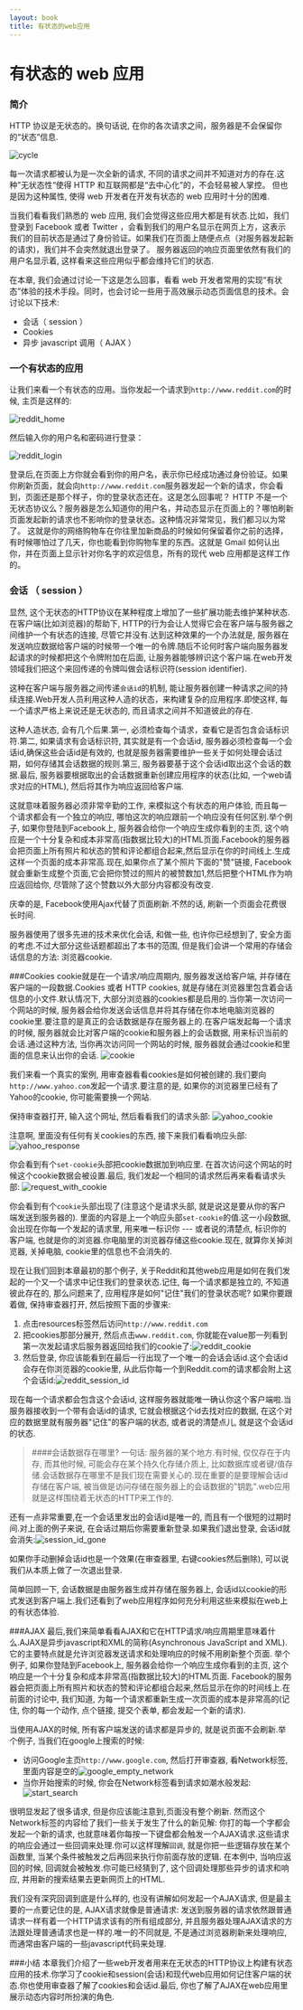 ```yaml
---
layout: book
title: 有状态的web应用
---
```


# 有状态的 web 应用

### 简介
HTTP 协议是无状态的。换句话说, 在你的各次请求之间，服务器是不会保留你的“状态”信息.

![cycle](../../images/http_client_server.png)

每一次请求都被认为是一次全新的请求, 不同的请求之间并不知道对方的存在.这种”无状态性“使得 HTTP 和互联网都是“去中心化”的，不会轻易被人掌控。 但也是因为这种属性, 使得 web 开发者在开发有状态的 web 应用时十分的困难.

当我们看看我们熟悉的 web 应用, 我们会觉得这些应用大都是有状态.比如，我们登录到 Facebook 或者 Twitter ，会看到我们的用户名显示在网页上方，这表示我们的目前状态是通过了身份验证。如果我们在页面上随便点点（对服务器发起新的请求)，我们并不会突然就退出登录了。 服务器返回的响应页面里依然有我们的用户名显示着, 这样看来这些应用似乎都会维持它们的状态.

在本章, 我们会通过讨论一下这是怎么回事，看看 web 开发者常用的实现“有状态”体验的技术手段。同时，也会讨论一些用于高效展示动态页面信息的技术。会讨论以下技术:

* 会话（ session ）
* Cookies
* 异步 javascript 调用（ AJAX ）

### 一个有状态的应用
让我们来看一个有状态的应用。当你发起一个请求到```http://www.reddit.com```的时候, 主页是这样的:

![reddit_home](../../images/http_request.png)

然后输入你的用户名和密码进行登录：

![reddit_login](../../images/dynamic_content.png)

登录后,在页面上方你就会看到你的用户名，表示你已经成功通过身份验证。如果你刷新页面，就会向```http://www.reddit.com```服务器发起一个新的请求，你会看到，页面还是那个样子，你的登录状态还在。这是怎么回事呢？ HTTP 不是一个无状态协议么？服务器是怎么知道你的用户名，并动态显示在页面上的？哪怕刷新页面发起新的请求也不影响你的登录状态。这种情况非常常见，我们都习以为常了。 这就是你的网络购物车在你往里加新商品的时候如何保留着你之前的选择，有时候哪怕过了几天，你也能看到你购物车里的东西。这就是 Gmail 如何认出你，并在页面上显示针对你名字的欢迎信息，所有的现代 web 应用都是这样工作的。

### 会话 （ session ）
显然, 这个无状态的HTTP协议在某种程度上增加了一些扩展功能去维护某种状态.在客户端(比如浏览器)的帮助下, HTTP的行为会让人觉得它会在客户端与服务器之间维护一个有状态的连接, 尽管它并没有.达到这种效果的一个办法就是, 服务器在发送响应数据给客户端的时候带一个唯一的令牌.随后不论何时客户端向服务器发起请求的时候都把这个令牌附加在后面, 让服务器能够辨识这个客户端.在web开发领域我们把这个来回传递的令牌叫做会话标识符(session identifier).

这种在客户端与服务器之间传递```会话id```的机制, 能让服务器创建一种请求之间的持续连接.Web开发人员利用这种人造的状态，来构建复杂的应用程序.即使这样, 每一个请求严格上来说还是无状态的, 而且请求之间并不知道彼此的存在.

这种人造状态, 会有几个后果.第一, 必须检查每个请求，查看它是否包含会话标识符.第二, 如果请求有会话标识符, 其实就是有一个会话id, 服务器必须检查每一个会话id,确保这些会话id是有效的, 也就是服务器需要维护一些关于如何处理会话过期，如何存储其会话数据的规则.第三, 服务器要基于这个会话id取出这个会话的数据.最后, 服务器要根据取出的会话数据重新创建应用程序的状态(比如, 一个web请求对应的HTML), 然后将其作为响应返回给客户端.

这就意味着服务器必须非常辛勤的工作, 来模拟这个有状态的用户体验, 而且每一个请求都会有一个独立的响应, 哪怕这次的响应跟前一个响应没有任何区别.举个例子, 如果你登陆到Facebook上, 服务器会给你一个响应生成你看到的主页, 这个响应是一个十分复杂和成本非常高(指数据比较大)的HTML页面.Facebook的服务器会把页面上所有照片和状态的赞和评论都组合起来,然后显示在你的时间线上.生成这样一个页面的成本非常高.现在,如果你点了某个照片下面的"赞"链接, Facebook就会重新生成整个页面,它会把你赞过的照片的被赞数加1,然后把整个HTML作为响应返回给你, 尽管除了这个赞数以外大部分内容都没有改变.

庆幸的是, Facebook使用Ajax代替了页面刷新.不然的话, 刷新一个页面会花费很长时间.

服务器使用了很多先进的技术来优化会话, 和做一些, 也许你已经想到了, 安全方面的考虑.不过大部分这些话题都超出了本书的范围, 但是我们会讲一个常用的存储会话信息的方法: 浏览器cookie.

###Cookies
cookie就是在一个请求/响应周期内, 服务器发送给客户端, 并存储在客户端的一段数据.Cookies 或者 HTTP cookies, 就是存储在浏览器里包含着会话信息的小文件.默认情况下, 大部分浏览器的cookies都是启用的.当你第一次访问一个网站的时候, 服务器会给你发送会话信息并将其存储在你本地电脑浏览器的cookie里.要注意的是真正的会话数据是存在服务器上的.在客户端发起每一个请求的时候, 服务器就会比对客户端的cookie和服务器上的会话数据, 用来标识当前的会话.通过这种方法, 当你再次访问同一个网站的时候, 服务器就会通过cookie和里面的信息来认出你的会话.
![cookie](../../images/cookie_diagram.png)

我们来看一个真实的案例, 用审查器看看cookies是如何被创建的.我们要向```http://www.yahoo.com```发起一个请求.要注意的是, 如果你的浏览器里已经有了Yahoo的cookie, 你可能需要换一个网站.

保持审查器打开, 输入这个网址, 然后看看我们的请求头部:
![yahoo_cookie](../../images/request_no_cookies.png)

注意啊, 里面没有任何有关cookies的东西, 接下来我们看看响应头部:
![yahoo_response](../../images/response_cookies.png)

你会看到有个```set-cookie```头部把cookie数据加到响应里. 在首次访问这个网站的时候这个cookie数据会被设置.最后, 我们发起一个相同的请求然后再来看看请求头部:
![request_with_cookie](../../images/request_cookies_set.png)

你会看到有个```cookie```头部出现了(注意这个是请求头部, 就是说这是要从你的客户端发送到服务器的). 里面的内容是上一个响应头部```set-cookie```的值.这一小段数据, 会出现在你每一个发起的请求里, 用来唯一标识你 --- 或者说的清楚点, 标识你的客户端, 也就是你的浏览器.你电脑里的浏览器存储这些cookie.现在, 就算你关掉浏览器, 关掉电脑, cookie里的信息也不会消失的.

现在让我们回到本章最初的那个例子, 关于Reddit和其他web应用是如何在我们发起的一个又一个请求中记住我们的登录状态.记住, 每一个请求都是独立的, 不知道彼此存在的, 那么问题来了, 应用程序是如何"记住"我们的登录状态呢? 如果你要跟着做, 保持审查器打开, 然后按照下面的步骤来:

1. 点击resources标签然后访问```http://www.reddit.com```
2. 把cookies那部分展开, 然后点击```www.reddit.com```, 你就能在value那一列看到第一次发起请求后服务器返回给我们的cookie了:![reddit_cookie](../../images/reddit_no_session.png)
3. 然后登录, 你应该能看到在最后一行出现了一个唯一的会话会话id.这个会话id会存在你浏览器的cookie里, 从此后你每一个到Reddit.com的请求都会附上这个会话id:![reddit_session_id](../../images/reddit_with_session.png)

现在每一个请求都会包含这个会话id, 这样服务器就能唯一确认你这个客户端啦.当服务器接收到一个带有会话id的请求, 它就会根据这个id去找对应的数据, 在这个对应的数据里就有服务器"记住"的客户端的状态, 或者说的清楚点儿, 就是这个会话id的状态.

>####会话数据存在哪里?
>一句话: 服务器的某个地方.有时候, 仅仅存在于内存, 而其他时候, 可能会存在某个持久化存储介质上, 比如数据库或者键/值存储.会话数据存在哪里不是我们现在需要关心的.现在重要的是要理解会话id 存储在客户端, 被当做是访问存储在服务器上的会话数据的"钥匙".web应用就是这样围绕着无状态的HTTP来工作的.

还有一点非常重要,在一个会话里发出的会话id是唯一的, 而且有一个很短的过期时间.对上面的例子来说, 在会话过期后你需要重新登录.如果我们退出登录, 会话id就会消失:![session_id_gone](../../images/reddit_logged_out.png)

如果你手动删掉会话id也是一个效果(在审查器里, 右键cookies然后删除), 可以说我们从本质上做了一次退出登录.

简单回顾一下, 会话数据是由服务器生成并存储在服务器上, 会话id以cookie的形式发送到客户端上.我们还看到了web应用程序如何充分利用这些来模拟在web上的有状态体验.

###AJAX
最后,我们来简单看看AJAX和它在HTTP请求/响应周期里意味着什么.AJAX是异步javascript和XML的简称(Asynchronous JavaScript and XML).它的主要特点就是允许浏览器发送请求和处理响应的时候不用刷新整个页面.
举个例子, 如果你登陆到Facebook上, 服务器会给你一个响应生成你看到的主页, 这个响应是一个十分复杂和成本非常高(指数据比较大)的HTML页面.
Facebook的服务器会把页面上所有照片和状态的赞和评论都组合起来,然后显示在你的时间线上.在前面的讨论中, 我们知道, 为每一个请求都重新生成一次页面的成本是非常高的(记住, 你的每一个动作, 点个链接, 提交个表单, 都会发起一个新的请求).

当使用AJAX的时候, 所有客户端发送的请求都是异步的, 就是说页面不会刷新.举个例子, 当我们在google上搜索的时候:
* 访问Google主页```http://www.google.com```, 然后打开审查器, 看Network标签, 里面内容是空的![google_empty_network](../../images/empty_network_tab.png)
* 当你开始搜索的时候, 你会在Network标签看到请求如潮水般发起:![start_search](../../images/ajax_google_search.png)

很明显发起了很多请求, 但是你应该能注意到,页面没有整个刷新. 然而这个Network标签的内容给了我们一些关于发生了什么的新见解: 你打的每一个字都会发起一个新的请求, 也就意味着你每按一下键盘都会触发一个AJAX请求.这些请求的响应会通过一些回调来处理.你可以这样理解```回调```, 就是你把一些逻辑存放在某个函数里, 当某个条件被触发之后再回来执行你前面存放的逻辑.
在本例中, 当响应返回的时候, 回调就会被触发.你可能已经猜到了, 这个回调处理那些异步的请求和响应, 并用新的搜索结果去更新网页上的HTML.

我们没有深究回调到底是什么样的, 也没有讲解如何发起一个AJAX请求, 但是最主要的一点要记住的是, AJAX请求就像是普通请求: 发送到服务器的请求依然跟普通请求一样有着一个HTTP请求该有的所有组成部分, 并且服务器处理AJAX请求的方法跟处理普通请求也是一样的.唯一的不同就是, 不是通过浏览器刷新来处理响应, 而通常由客户端的一些javascript代码来处理.

###小结
本章我们介绍了一些web开发者用来在无状态的HTTP协议上构建有状态应用的技术.你学习了cookie和session(会话)和现代web应用如何记住客户端的状态.你也使用审查器了解了cookies和会话id.最后, 你也了解了AJAX在web应用里展示动态内容时所扮演的角色.
